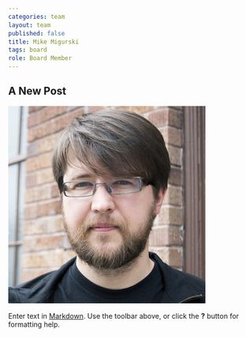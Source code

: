```yaml
---
categories: team
layout: team
published: false
title: Mike Migurski
tags: board
role: Board Member
---
```


## A New Post

![headshot_Mike_Migurski.jpg](/assets/headshot_Mike_Migurski.jpg)


Enter text in [Markdown](http://daringfireball.net/projects/markdown/). Use the toolbar above, or click the **?** button for formatting help.
